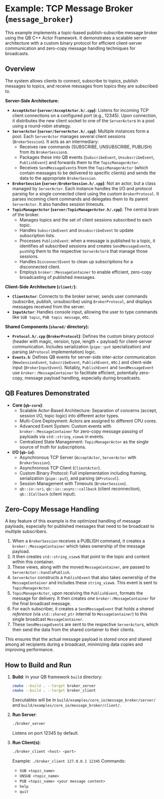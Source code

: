 # Example: TCP Message Broker (`message_broker`)

This example implements a topic-based publish-subscribe message broker using the QB C++ Actor Framework. It demonstrates a scalable server architecture with a custom binary protocol for efficient client-server communication and zero-copy message handling techniques for broadcasts.

## Overview

The system allows clients to connect, subscribe to topics, publish messages to topics, and receive messages from topics they are subscribed to.

**Server-Side Architecture:**
*   **`AcceptActor` (`server/AcceptActor.h/.cpp`)**: Listens for incoming TCP client connections on a configured port (e.g., 12345). Upon connection, it distributes the new client socket to one of the `ServerActor`s in a pool using a round-robin strategy.
*   **`ServerActor` (`server/ServerActor.h/.cpp`)**: Multiple instances form a pool. Each `ServerActor` manages several client sessions (`BrokerSession`). It acts as an intermediary:
    *   Receives raw commands (SUBSCRIBE, UNSUBSCRIBE, PUBLISH) from its `BrokerSession`s.
    *   Packages these into QB events (`SubscribeEvent`, `UnsubscribeEvent`, `PublishEvent`) and forwards them to the `TopicManagerActor`.
    *   Receives `SendMessageEvent`s from the `TopicManagerActor` (which contain messages to be delivered to specific clients) and sends the data to the appropriate `BrokerSession`.
*   **`BrokerSession` (`server/BrokerSession.h/.cpp`)**: Not an actor, but a class managed by `ServerActor`. Each instance handles the I/O and protocol parsing for a single connected client using the custom `BrokerProtocol`. It parses incoming client commands and delegates them to its parent `ServerActor`. It also handles session timeouts.
*   **`TopicManagerActor` (`server/TopicManagerActor.h/.cpp`)**: The central brain of the broker.
    *   Manages topics and the set of client sessions subscribed to each topic.
    *   Handles `SubscribeEvent` and `UnsubscribeEvent` to update subscription lists.
    *   Processes `PublishEvent`: when a message is published to a topic, it identifies all subscribed sessions and creates `SendMessageEvent`s, `push`ing them to the respective `ServerActor`s that manage those sessions.
    *   Handles `DisconnectEvent` to clean up subscriptions for a disconnected client.
    *   Employs `broker::MessageContainer` to enable efficient, zero-copy broadcasting of published messages.

**Client-Side Architecture (`client/`):**
*   **`ClientActor`**: Connects to the broker server, sends user commands (subscribe, publish, unsubscribe) using `BrokerProtocol`, and displays messages received from the server.
*   **`InputActor`**: Handles console input, allowing the user to type commands like `SUB topic`, `PUB topic message`, etc.

**Shared Components (`shared/` directory):**
*   **`Protocol.h/.cpp` (`BrokerProtocol`)**: Defines the custom binary protocol (header with magic, version, type, length + payload) for client-server communication. Includes serialization (`pipe::put` specialization) and parsing (`AProtocol` implementation) logic.
*   **`Events.h`**: Defines QB events for server-side inter-actor communication (`NewSessionEvent`, `SubscribeEvent`, `PublishEvent`, etc.) and client-side input (`BrokerInputEvent`). Notably, `PublishEvent` and `SendMessageEvent` use `broker::MessageContainer` to facilitate efficient, potentially zero-copy, message payload handling, especially during broadcasts.

## QB Features Demonstrated

*   **Core (`qb-core`)**:
    *   Scalable Actor-Based Architecture: Separation of concerns (accept, session I/O, topic logic) into different actor types.
    *   Multi-Core Deployment: Actors are assigned to different CPU cores.
    *   Advanced Event System: Custom events with `broker::MessageContainer` for zero-copy message passing of payloads via `std::string_view`s in events.
    *   Centralized State Management: `TopicManagerActor` as the single source of truth for subscriptions.
*   **I/O (`qb-io`)**:
    *   Asynchronous TCP Server (`AcceptActor`, `ServerActor` with `BrokerSession`).
    *   Asynchronous TCP Client (`ClientActor`).
    *   Custom Binary Protocol: Full implementation including framing, serialization (`pipe::put`), and parsing (`AProtocol`).
    *   Session Management with Timeouts (`BrokerSession`).
    *   `qb::io::uri`, `qb::io::async::callback` (client reconnection), `qb::ICallback` (client input).

## Zero-Copy Message Handling

A key feature of this example is the optimized handling of message payloads, especially for published messages that need to be broadcast to multiple subscribers.
1.  When a `BrokerSession` receives a PUBLISH command, it creates a `broker::MessageContainer` which takes ownership of the message payload.
2.  It then creates `std::string_view`s that point to the topic and content within this container.
3.  These views, along with the moved `MessageContainer`, are passed to `ServerActor::handlePublish`.
4.  `ServerActor` constructs a `PublishEvent` that also takes ownership of the `MessageContainer` and includes these `string_view`s. This event is sent to `TopicManagerActor`.
5.  `TopicManagerActor`, upon receiving the `PublishEvent`, formats the message for delivery. It then creates *one* `broker::MessageContainer` for the final broadcast message.
6.  For each subscriber, it creates a `SendMessageEvent` that holds a *shared reference* (via `std::shared_ptr` internal to `MessageContainer`) to this single broadcast `MessageContainer`.
7.  These `SendMessageEvent`s are sent to the respective `ServerActor`s, which then send the data from the shared container to their clients.

This ensures that the actual message payload is stored once and shared among all recipients during a broadcast, minimizing data copies and improving performance.

## How to Build and Run

1.  **Build**:
    In your QB framework `build` directory:
    ```bash
    cmake --build . --target broker_server
    cmake --build . --target broker_client
    ```
    Executables will be in `build/examples/core_io/message_broker/server/` and `build/examples/core_io/message_broker/client/`.

2.  **Run Server**:
    ```bash
    ./broker_server
    ```
    Listens on port 12345 by default.

3.  **Run Client(s)**:
    ```bash
    ./broker_client <host> <port>
    ```
    Example: `./broker_client 127.0.0.1 12345`
    Commands:
    *   `SUB <topic_name>`
    *   `UNSUB <topic_name>`
    *   `PUB <topic_name> <your message content>`
    *   `help`
    *   `quit` 